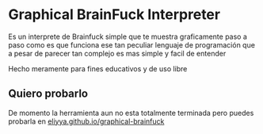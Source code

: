 # Graphical BrainFuck Interpreter

Es un interprete de Brainfuck simple que te muestra graficamente paso a paso como es que funciona ese tan peculiar lenguaje de programación que a pesar de parecer tan complejo es mas simple y facil de entender

Hecho meramente para fines educativos y de uso libre 

## Quiero probarlo

De momento la herramienta aun no esta totalmente terminada pero puedes probarla en [eliyya.github.io/graphical-brainfuck](https://eliyya.github.io/graphical-brainfuck/)